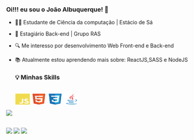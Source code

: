 ### Oi!!! eu sou o João Albuquerque! 👋
* :man_student: Estudante de Ciência da computação | Estácio de Sá
* 🔭 Estagiário Back-end | Grupo RAS <br>
* :mag:	 Me interesso por desenvolvimento Web Front-end e Back-end <br>
* :books:	Atualmente estou aprendendo mais sobre: ReactJS,SASS e NodeJS <br>
 
  ### 💡 Minhas Skills
 
  <div style="display: inline_block"><br>
  <img align="center" alt="Rafa-Js" height="30" width="40" src="https://raw.githubusercontent.com/devicons/devicon/master/icons/javascript/javascript-plain.svg">
  <img align="center" alt="Rafa-HTML" height="30" width="40" src="https://raw.githubusercontent.com/devicons/devicon/master/icons/html5/html5-original.svg">
  <img align="center" alt="Rafa-CSS" height="30" width="40" src="https://raw.githubusercontent.com/devicons/devicon/master/icons/css3/css3-original.svg">
  <img align="center" alt="Rafa-Java" height="30" width="40" src="https://raw.githubusercontent.com/devicons/devicon/master/icons/java/java-original.svg">
</div>
 

 
 <div>
  <a href="https://github.com/joaoalbuquerq">
  <img height="180em" src="https://github-readme-stats.vercel.app/api/top-langs/?username=joaoalbuquerq&layout=compact&langs_count=7&theme=dracula"/>
</div>
 

  
  ##
  
<div>
  <a href="https://instagram.com/jotappe.0/" target="_blank"><img src="https://img.shields.io/badge/-Instagram-%23E4405F?style=for-the-badge&logo=instagram&logoColor=white" target="_blank"></a>
  <a href = "mailto:joaopealbuquerque1@gmail.com"><img src="https://img.shields.io/badge/-Gmail-%23333?style=for-the-badge&logo=gmail&logoColor=white" target="_blank"></a>
  <a href="https://www.linkedin.com/in/joao-aalbuquerque/" target="_blank"><img src="https://img.shields.io/badge/-LinkedIn-%230077B5?style=for-the-badge&logo=linkedin&logoColor=white" target="_blank"></a>  
  
</div>
